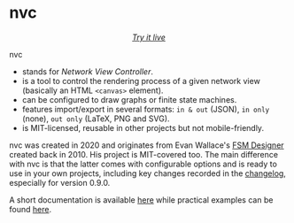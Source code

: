 # nvc

<p align="center"><i>
    <a href="https://nvc.fsndp.com">Try it live</a>
</i></p>

nvc
- stands for *Network View Controller*.
- is a tool to control the rendering process of a given network view (basically
an HTML `<canvas>` element).
- can be configured to draw graphs or finite state machines.
- features import/export in several formats: `in & out` (JSON), `in only`
(none), `out only` (LaTeX, PNG and SVG).
- is MIT-licensed, reusable in other projects but not mobile-friendly.

nvc was created in 2020 and originates from Evan Wallace's
[FSM Designer](https://github.com/evanw/fsm) created back in 2010. His project
is MIT-covered too. The main difference with nvc is that the latter comes with
configurable options and is ready to use in your own projects, including key
changes recorded in the [changelog](CHANGELOG.md), especially for version 0.9.0.

A short documentation is available [here](DEVELOP.md) while practical examples
can be found [here](examples).
